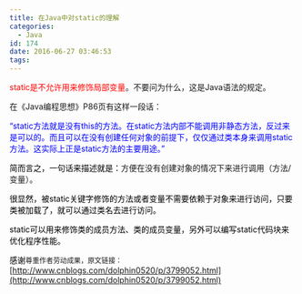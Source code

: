 ```yaml
---
title: 在Java中对static的理解
categories:
  - Java
id: 174
date: 2016-06-27 03:46:53
tags:
---
```


<span style="color: rgb(255, 0, 0);">static是不允许用来修饰局部变量</span>。不要问为什么，这是Java语法的规定。

在《Java编程思想》P86页有这样一段话：

<span style="color: rgb(0, 0, 255);">“static方法就是没有this的方法。在static方法内部不能调用非静态方法，反过来是可以的。而且可以在没有创建任何对象的前提下，仅仅通过类本身来调用static方法。这实际上正是static方法的主要用途。”</span>

<span style="color: rgb(0, 0, 255);"><span style="color: rgb(0, 0, 0);">简而言之，一句话来描述就是：</span></span>方便在没有创建对象的情况下来进行调用（方法/变量）。

<span style="color: rgb(0, 0, 255);"><span style="color: rgb(0, 0, 0);"><span style="color: rgb(255, 0, 0);"><span style="color: rgb(0, 0, 0);">很显然，被static关键字修饰的方法或者变量不需要依赖于对象来进行访问，只要类被加载了，就可以通过类名去进行访问。</span></span></span></span>

<span style="color: rgb(0, 0, 255);"><span style="color: rgb(0, 0, 0);">static可以用来修饰类的成员方法、类的成员变量，另外可以编写static代码块来优化程序性能。</span></span>

<span style="color: #000000;">感谢</span><span style="font-size: 12.1599998474121px; line-height: 1.3em;">尊重作者劳动成果，原文链接：</span>[http://www.cnblogs.com/dolphin0520/p/3799052.html](http://www.cnblogs.com/dolphin0520/p/3799052.html)
